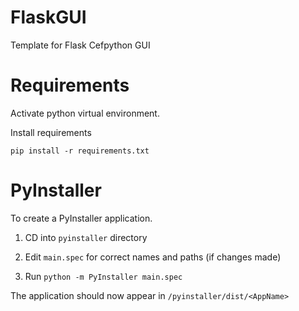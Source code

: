 # FlaskGUI

Template for Flask Cefpython GUI

# Requirements

Activate python virtual environment.

Install requirements

`pip install -r requirements.txt`


# PyInstaller

To create a PyInstaller application.

1. CD into `pyinstaller` directory

2. Edit `main.spec` for correct names and paths (if changes made)

3. Run `python -m PyInstaller main.spec`

The application should now appear in `/pyinstaller/dist/<AppName>`
